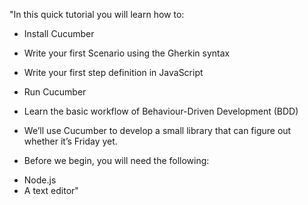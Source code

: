"In this quick tutorial you will learn how to:

- Install Cucumber
- Write your first Scenario using the Gherkin syntax
- Write your first step definition in JavaScript
- Run Cucumber
- Learn the basic workflow of Behaviour-Driven Development (BDD)
- We’ll use Cucumber to develop a small library that can figure out whether it’s Friday yet.

- Before we begin, you will need the following:

+ Node.js
+ A text editor" 
